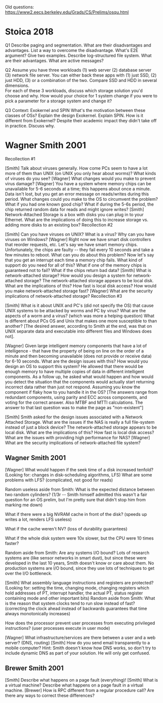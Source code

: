 Old questions: https://www2.eecs.berkeley.edu/Grads/CS/Prelims/osqu.html

# Stoica 2018
Q1
Describe paging and segmentation.  What are their disadvantages and advantages.  List a way to overcome the disadvantage.
What's E2E argument?  Give two examples.
Describe log-structured file system.  What are their advantages.
What are active messages?  

Q2
Assume you have three workloads (1) web server (2) database server (3) network file server.  You can either back these apps with (1) just SSD, (2) just HDD, (3) or a combination of the two.
Compare SSD and HDD in several dimensions.  
For each of these 3 workloads, discuss which storage solution you'd choose and why.
How would your choice for 1 system change if you were to pick a parameter for a storage system and change it?

Q3
Context: Exokernel and SPIN
What's the motivation between these classes of OSs?
Explain the design Exokernel.
Explain SPIN.  How is it different from Exokernel?
Despite their academic impact they didn't take off in practice.  Discuss why.

# Wagner Smith 2001
Recollection #1

[Smith] Talk about viruses generally. How come PCs seem to have a lot more of them than UNIX (on UNIX you only hear about worms)? What kinds of viruses do you see? [Wagner] What changes would you make to prevent virus damage?
[Wagner] You have a system where memory chips can be unavailable for 5-6 seconds at a time; this happens about once a minute. Data isn't lost, but you get an error message on reads/writes during this period. What changes could you make to the OS to circumvent the problem? What if you had one known good chip? What if during the 5-6s period, the chip returned random data for reads and might ignore writes?
[Smith] Network-Attached Storage is a box with disks you can plug in to your Ethernet. What are the implications of doing this to increase storage vs. adding more disks to an existing box?
Recollection #2

[Smith] Can you have viruses on UNIX? What is a virus? Why can you have viruses on Windows?
[Wagner] Right now we have smart disk controllers that reorder requests, etc. Let's say we have smart memory chips. Unfortunately, the chips are faulty -- they fail every 10 seconds and take a few minutes to reboot. What can you do about this problem? Now let's say that you get an interrupt each time a memory chip fails. What kind of support do you need for all of this? What if one of the memory chips is guaranteed not to fail? What if the chips return bad data?
[Smith] What is network-attached storage? How would you design a system for network-attached storage? The network-attached storage appears to be local disk. What are the implications of this? How fast is local disk access? How would you make network-attached storage fast? [Wagner] What are the security implications of network-attached storage?
Recollection #3

[Smith] What is it about UNIX and PC's (did not specify the OS) that cause UNIX systems to be attacked by worms and PC by virus? What are the aspects of a worm and a virus? (which was more a helping question) What is different about PCs OS and Unix that makes one more susceptible to than another?
[The desired answer, according to Smith at the end, was that on UNIX separate data and executable into different files and Windows does not].

[Wagner] Given large intelligent memory components that have a lot of intelligence - that have the property of being on line on the order of a minute and then becoming unavailable (does not provide or receive data) for 6-10 seconds. What are the design issues with this? How would you design an OS to support this system? He allowed that there would be enough memory to have multiple copies of data in different intelligent components. As a follow up, he asked what would happen and how would you detect the situation that the components would actually start returning incorrect data rather than just not respond. Assuming you know the component if flaky how to you handle it in the OS?
[The answers range from redundant components, using parity and ECC across components, and voting for the correct answer. Also MTBF and MTTI calculations. The answer to that last question was to make the page as "non-existent"]

[Smith] Smith asked for the design issues associated with a Network Attached Storage. What are the issues if the NAS is really a full file-system instead of just a block device? The network-attached storage appears to be local disk. What are the implications of this? How fast is local disk access? What are the issues with providing high performance for NAS? [Wagner] What are the security implications of network-attached file system?

## Wagner Smith 2001
[Wagner] What would happen if the seek time of a disk increased tenfold? (Looking for: changes in disk-scheduling algorithms, LFS)
What are some problems with LFS? (complicated, not good for reads)

Random useless aside from Smith: What is the expected distance between two random cylinders? (1/3r -- Smith himself admitted this wasn't a fair question for an OS prelim, but I'm pretty sure that didn't stop him from marking me down)

What if there were a big NVRAM cache in front of the disk? (speeds up writes a lot, renders LFS useless)

What if the cache weren't NV? (loss of durability guarantees)

What if the whole disk system were 10x slower, but the CPU were 10 times faster?

Random aside from Smith: Are any systems I/O bound? Lots of research systems are (like sensor networks in smart dust), but since these were developed in the last 10 years, Smith doesn't know or care about them. No production systems are I/O bound, since they use lots of techniques to get over the I/O bottleneck.

[Smith] What assembly language instructions and registers are protected? (Looking for: setting the time, changing mode, changing registers which hold addresses of PT, interrupt handler, the actual PT, status register containing mode and other important bits)
Random aside from Smith: What is the reason that system clocks tend to run slow instead of fast? (correcting the clock ahead instead of backwards guarantees that time always monotonically increases)

How does the processor prevent user processes from executing privileged instructions? (user processes execute in user mode)

[Wagner] What infrastructure/services are there between a user and a web server? (DNS, routing)
[Smith] How do you send email transparently to a mobile computer? Hint: Smith doesn't know how DNS works, so don't try to include dynamic DNS as part of your solution. He will only get confused.

## Brewer Smith 2001
[Smith] Describe what happens on a page fault (everything)!
[Smith] What is a virtual machine? Describe what happens on a page fault in a virtual machine.
[Brewer] How is RPC different from a regular procedure call? Are there any ways to correct these differences?

